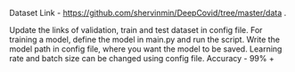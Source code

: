 Dataset Link - https://github.com/shervinmin/DeepCovid/tree/master/data .

Update the links of validation, train and test dataset in config file.
For training a model, define the model in main.py and run the script. Write the model path in config file, where you want the model to be saved. 
Learning rate and batch size can be changed using config file.
Accuracy - 99% + 
